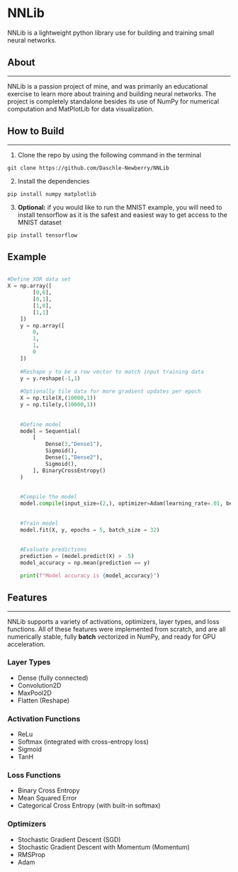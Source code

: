 # NNLib

NNLib is a lightweight python library use for building and training small neural networks.


## About

---
NNLib is a passion project of mine, and was primarily an educational exercise to learn more about training and building neural networks.
The project is completely standalone besides its use of NumPy for numerical computation and MatPlotLib for data visualization.


## How to Build

---
1. Clone the repo by using the following command in the terminal
```commandline
git clone https://github.com/Daschle-Newberry/NNLib
```
2. Install the dependencies

```commandline
pip install numpy matplotlib
```

3. **Optional:** if you would like to run the MNIST example, you will need to install tensorflow as it is the safest and easiest way to get access to the MNIST dataset
```commandline
pip install tensorflow
```

## Example
```python

#Define XOR data set
X = np.array([
        [0,0],
        [0,1],
        [1,0],
        [1,1]
    ])
    y = np.array([
        0,
        1,
        1,
        0
    ])
    
    #Reshape y to be a row vector to match input training data
    y = y.reshape(-1,1)
    
    #Optionally tile data for more gradient updates per epoch
    X = np.tile(X,(10000,1))
    y = np.tile(y,(10000,1))
    
    
    #Define model
    model = Sequential(
        [
            Dense(3,"Dense1"),
            Sigmoid(),
            Dense(1,"Dense2"),
            Sigmoid(),
        ], BinaryCrossEntropy()
    )
    
    
    #Compile the model
    model.compile(input_size=(2,), optimizer=Adam(learning_rate=.01, beta1=.9, beta2=.99))
    
    
    #Train model
    model.fit(X, y, epochs = 5, batch_size = 32)
    
    
    #Evaluate predictions
    prediction = (model.predict(X) > .5)
    model_accuracy = np.mean(prediction == y)

    print(f"Model accuracy is {model_accuracy}")
```

## Features

---

NNLib supports a variety of activations, optimizers, layer types, and loss functions. All of these features were implemented from scratch, and are all numerically stable, fully **batch** vectorized in NumPy, and ready for GPU acceleration. 

### Layer Types 

- Dense (fully connected)
- Convolution2D
- MaxPool2D
- Flatten (Reshape)

### Activation Functions

- ReLu
- Softmax (integrated with cross-entropy loss)
- Sigmoid
- TanH

### Loss Functions

- Binary Cross Entropy
- Mean Squared Error
- Categorical Cross Entropy (with built-in softmax)

### Optimizers

- Stochastic Gradient Descent (SGD)
- Stochastic Gradient Descent with Momentum (Momentum)
- RMSProp
- Adam


